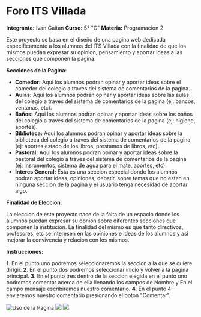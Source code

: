 # Foro ITS Villada # 
**Integrante:** Ivan Gaitan
**Curso:** 5° "C"
**Materia:** Programacion 2

Este proyecto se basa en el diseño de una pagina web dedicada especificamente a los alumnos del ITS Villada con la finalidad de que los mismos puedan expresar su opinion, pensamiento y aportar ideas a las secciones que componen la pagina.

**Secciones de la Pagina**: 
- **Comedor:** Aqui los alumnos podran opinar y aportar ideas sobre el comedor del colegio a traves del sistema de comentarios de la pagina.
- **Aulas:** Aqui los alumnos podran opinar y aportar ideas sobre las aulas del colegio a traves del sistema de comentarios de la pagina (ej: bancos, ventanas, etc).
- **Baños:** Aqui los alumnos podran opinar y aportar ideas sobre los baños del colegio a traves del sistema de comentarios de la pagina (ej: higiene, aportes).
- **Biblioteca:** Aqui los alumnos podran opinar y aportar ideas sobre la biblioteca del colegio a traves del sistema de comentarios de la pagina (ej: aportes estado de los libros, prestamos de libros, etc).
- **Pastoral:** Aqui los alumnos podran opinar y aportar ideas sobre la pastoral del colegio a traves del sistema de comentarios de la pagina (ej: insrumentos, sistema de agua para el mate, aportes, etc).
- **Interes General:** Esta es una seccion especial donde los alumnos podran aportar ideas, opiniones, debatir, sobre temas que no esten en ninguna seccion de la pagina y el usuario tenga necesidad de aportar algo. 

**Finalidad de Eleccion**: 

La eleccion de este proyecto nace de la falta de un espacio donde los alumnos puedan expresar su opnion sobre diferentes secciones que componen la institucion. La finalidad del mismo es que tanto directivos, profesores, etc se interesen en las opiniones e ideas de los alumnos y asi mejorar la convivencia y relacion con los mismos.

**Instrucciones:**

**1**. En el punto uno podremos seleccionaremos la seccion a la que se quiere dirigir.
**2**. En el punto dos podremos seleccionar inicio y volver a la pagina principal.
**3**. En el punto tres dentro de la seccion elegida en el punto uno podremos comentar acerca de ella llenando los campos de Nombre y En el campo mensaje escribiremos nuestro comentario.
**4**. En el punto 4 enviaremos nuestro comentario presionando el boton "Comentar".


![Uso de la Pagina](https://github.com/ivangaitan/Foro-its-villada1/blob/master/cap1.1.png)
![](https://github.com/ivangaitan/Foro-its-villada1/blob/master/cap2.2.png)
![](https://github.com/ivangaitan/Foro-its-villada1/blob/master/cap3.3.png)



